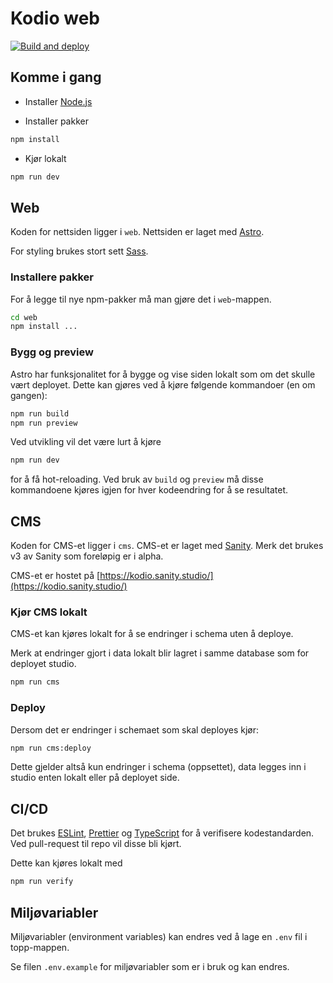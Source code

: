 # Kodio web

[![Build and deploy](https://github.com/Glitner/kodio-web/actions/workflows/deploy.yml/badge.svg?branch=main)](https://github.com/Glitner/kodio-web/actions/workflows/deploy.yml)

## Komme i gang

- Installer [Node.js](https://nodejs.org/en/download/)

- Installer pakker

```bash
npm install
```

- Kjør lokalt

```bash
npm run dev
```

## Web

Koden for nettsiden ligger i `web`. Nettsiden er laget med [Astro](https://astro.build/).

For styling brukes stort sett [Sass](https://sass-lang.com/).

### Installere pakker

For å legge til nye npm-pakker må man gjøre det i `web`-mappen.

```bash
cd web
npm install ...
```

### Bygg og preview

Astro har funksjonalitet for å bygge og vise siden lokalt som om det skulle vært deployet.
Dette kan gjøres ved å kjøre følgende kommandoer (en om gangen):

```bash
npm run build
npm run preview
```

Ved utvikling vil det være lurt å kjøre

```bash
npm run dev
```

for å få hot-reloading. Ved bruk av `build` og `preview` må disse kommandoene kjøres igjen for hver kodeendring for å se resultatet.

## CMS

Koden for CMS-et ligger i `cms`. CMS-et er laget med [Sanity](https://www.sanity.io/). Merk det brukes v3 av Sanity som foreløpig er i alpha.

CMS-et er hostet på [https://kodio.sanity.studio/](https://kodio.sanity.studio/)

### Kjør CMS lokalt

CMS-et kan kjøres lokalt for å se endringer i schema uten å deploye.

Merk at endringer gjort i data lokalt blir lagret i samme database som for deployet studio.

```bash
npm run cms
```

### Deploy

Dersom det er endringer i schemaet som skal deployes kjør:

```bash
npm run cms:deploy
```

Dette gjelder altså kun endringer i schema (oppsettet), data legges inn i studio enten lokalt eller på deployet side.

## CI/CD

Det brukes [ESLint](https://eslint.org/), [Prettier](https://prettier.io/) og [TypeScript](https://www.typescriptlang.org/) for å verifisere kodestandarden. Ved pull-request til repo vil disse bli kjørt.

Dette kan kjøres lokalt med

```bash
npm run verify
```

## Miljøvariabler

Miljøvariabler (environment variables) kan endres ved å lage en `.env` fil i topp-mappen.

Se filen `.env.example` for miljøvariabler som er i bruk og kan endres.
